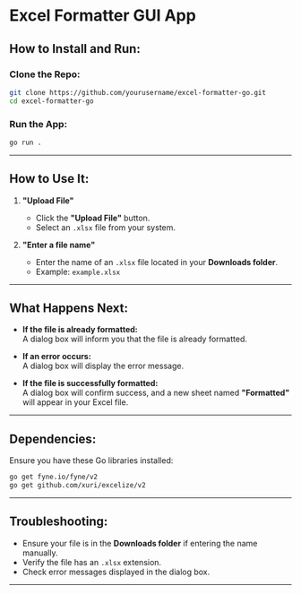 
# **Excel Formatter GUI App**  
## **How to Install and Run:**  

### **Clone the Repo:**  
```sh
git clone https://github.com/yourusername/excel-formatter-go.git
cd excel-formatter-go
```

### **Run the App:**  
```sh
go run .
```

---

## **How to Use It:**  

1. **"Upload File"**  
   - Click the **"Upload File"** button.  
   - Select an `.xlsx` file from your system.  

2. **"Enter a file name"**  
   - Enter the name of an `.xlsx` file located in your **Downloads folder**.  
   - Example: `example.xlsx`  

---

## **What Happens Next:**  

- **If the file is already formatted:**  
   A dialog box will inform you that the file is already formatted.  

- **If an error occurs:**  
   A dialog box will display the error message.  

- **If the file is successfully formatted:**  
   A dialog box will confirm success, and a new sheet named **"Formatted"** will appear in your Excel file.  

---

## **Dependencies:**  
Ensure you have these Go libraries installed:  
```sh
go get fyne.io/fyne/v2
go get github.com/xuri/excelize/v2
```

---

## **Troubleshooting:**  
- Ensure your file is in the **Downloads folder** if entering the name manually.  
- Verify the file has an `.xlsx` extension.  
- Check error messages displayed in the dialog box.  

---
